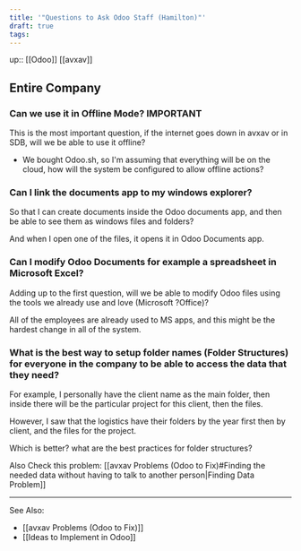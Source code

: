 ```yaml
---
title: '"Questions to Ask Odoo Staff (Hamilton)"'
draft: true
tags:
---
```

up:: [[Odoo]] [[avxav]]

## Entire Company

### Can we use it in Offline Mode? IMPORTANT

This is the most important question, if the internet goes down in avxav or in SDB, will we be able to use it offline?
- We bought Odoo.sh, so I'm assuming that everything will be on the cloud, how will the system be configured to allow offline actions?
### Can I link the documents app to my windows explorer?

So that I can create documents inside the Odoo documents app, and then be able to see them as windows files and folders?

And when I open one of the files, it opens it in Odoo Documents app.

### Can I modify Odoo Documents for example a spreadsheet in Microsoft Excel?

Adding up to the first question, will we be able to modify Odoo files using the tools we already use and love (Microsoft ?Office)?

All of the employees are already used to MS apps, and this might be the hardest change in all of the system.

### What is the best way to setup folder names (Folder Structures) for everyone in the company to be able to access the data that they need?

For example, I personally have the client name as the main folder, then inside there will be the particular project for this client, then the files.

However, I saw that the logistics have their folders by the year first then by client, and the files for the project.

Which is better? what are the best practices for folder structures?

Also Check this problem: [[avxav Problems (Odoo to Fix)#Finding the needed data without having to talk to another person|Finding Data Problem]]

---

See Also:
- [[avxav Problems (Odoo to Fix)]]
- [[Ideas to Implement in Odoo]]

